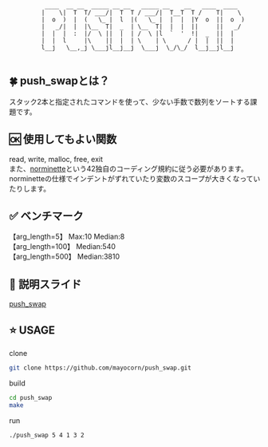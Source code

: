 ```                      
 
          ____  __ __  _____ __ __   _____ __    __   ____  ____  
         |    \|  T  T/ ___/|  T  T / ___/|  T__T  T /    T|    \ 
         |  o  )  |  (   \_ |  l  |(   \_ |  |  |  |Y  o  ||  o  )
         |   _/|  |  |\__  T|  _  | \__  T|  |  |  ||     ||   _/ 
         |  |  |  :  |/  \ ||  |  | /  \ |l  `  '  !|  _  ||  |   
         |  |  l     |\    ||  |  | \    | \      / |  |  ||  |   
         l__j   \__,_j \___jl__j__j  \___j  \_/\_/  l__j__jl__j  


```

##  🍀 push_swapとは？
スタック2本と指定されたコマンドを使って、少ない手数で数列をソートする課題です。  

##  🆗 使用してもよい関数
read, write, malloc, free, exit<br>
また、[norminette](https://github.com/42School/norminette/blob/d443df72accb7b66bd65e98d76207da1e6968e00/pdf/ja.norm.pdf)という42独自のコーディング規約に従う必要があります。<br>
norminetteの仕様でインデントがずれていたり変数のスコープが大きくなっていたりします。


##  ✅ ベンチマーク
【arg_length=5】    Max:10 Median:8<br>
【arg_length=100】  Median:540<br>
【arg_length=500】  Median:3810<br>

##  🔗 説明スライド
[push_swap](https://docs.google.com/presentation/d/13NAZS1wEtuRNTje_rvgyEfMTKCK4ryFImV-RLo8Z1C8/edit?usp=sharing)

## ⭐ USAGE
clone
```bash
git clone https://github.com/mayocorn/push_swap.git
```

build
```bash
cd push_swap
make
```

run
```
./push_swap 5 4 1 3 2
```
